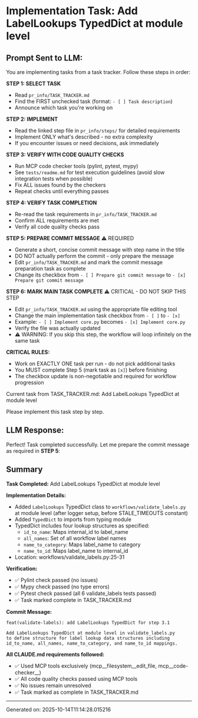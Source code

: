 # Implementation Task: Add LabelLookups TypedDict at module level

## Prompt Sent to LLM:
You are implementing tasks from a task tracker. Follow these steps in order:

**STEP 1: SELECT TASK**
- Read `pr_info/TASK_TRACKER.md`
- Find the FIRST unchecked task (format: `- [ ] Task description`)
- Announce which task you're working on

**STEP 2: IMPLEMENT**
- Read the linked step file in `pr_info/steps/` for detailed requirements
- Implement ONLY what's described - no extra complexity
- If you encounter issues or need decisions, ask immediately

**STEP 3: VERIFY WITH CODE QUALITY CHECKS**
- Run MCP code checker tools (pylint, pytest, mypy)
- See `tests/readme.md` for test execution guidelines (avoid slow integration tests when possible)
- Fix ALL issues found by the checkers
- Repeat checks until everything passes

**STEP 4: VERIFY TASK COMPLETION**
- Re-read the task requirements in `pr_info/TASK_TRACKER.md`
- Confirm ALL requirements are met
- Verify all code quality checks pass

**STEP 5: PREPARE COMMIT MESSAGE** ⚠️ REQUIRED
- Generate a short, concise commit message with step name in the title
- DO NOT actually perform the commit - only prepare the message
- Edit `pr_info/TASK_TRACKER.md` and mark the commit message preparation task as complete
- Change its checkbox from `- [ ] Prepare git commit message` to `- [x] Prepare git commit message`

**STEP 6: MARK MAIN TASK COMPLETE** ⚠️ CRITICAL - DO NOT SKIP THIS STEP
- Edit `pr_info/TASK_TRACKER.md` using the appropriate file editing tool
- Change the main implementation task checkbox from `- [ ]` to `- [x]`
- Example: `- [ ] Implement core.py` becomes `- [x] Implement core.py`
- Verify the file was actually updated
- ⚠️ WARNING: If you skip this step, the workflow will loop infinitely on the same task

**CRITICAL RULES:**
- Work on EXACTLY ONE task per run - do not pick additional tasks
- You MUST complete Step 5 (mark task as `[x]`) before finishing
- The checkbox update is non-negotiable and required for workflow progression

Current task from TASK_TRACKER.md: Add LabelLookups TypedDict at module level

Please implement this task step by step.

## LLM Response:
Perfect! Task completed successfully. Let me prepare the commit message as required in **STEP 5**:

## Summary

**Task Completed:** Add LabelLookups TypedDict at module level

**Implementation Details:**
- Added `LabelLookups` TypedDict class to `workflows/validate_labels.py` at module level (after logger setup, before STALE_TIMEOUTS constant)
- Added `TypedDict` to imports from typing module
- TypedDict includes four lookup structures as specified:
  - `id_to_name`: Maps internal_id to label_name
  - `all_names`: Set of all workflow label names
  - `name_to_category`: Maps label_name to category
  - `name_to_id`: Maps label_name to internal_id
- Location: workflows/validate_labels.py:25-31

**Verification:**
- ✅ Pylint check passed (no issues)
- ✅ Mypy check passed (no type errors)
- ✅ Pytest check passed (all 6 validate_labels tests passed)
- ✅ Task marked complete in TASK_TRACKER.md

**Commit Message:**
```
feat(validate-labels): add LabelLookups TypedDict for step 3.1

Add LabelLookups TypedDict at module level in validate_labels.py
to define structure for label lookup data structures including
id_to_name, all_names, name_to_category, and name_to_id mappings.
```

**All CLAUDE.md requirements followed:**
- ✅ Used MCP tools exclusively (mcp__filesystem__edit_file, mcp__code-checker__)
- ✅ All code quality checks passed using MCP tools
- ✅ No issues remain unresolved
- ✅ Task marked as complete in TASK_TRACKER.md

---
Generated on: 2025-10-14T11:14:28.015216